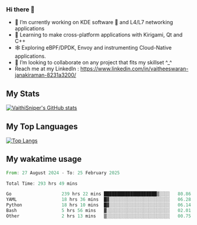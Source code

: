 ### Hi there 👋

- 🔭 I’m currently working on KDE software 💓 and L4/L7 networking applications 
- 📖 Learning to make cross-platform applications with Kirigami, Qt and C++
- 🕸️ Exploring eBPF/DPDK, Envoy and instrumenting Cloud-Native applications. 
- 👯 I’m looking to collaborate on any project that fits my skillset ^_^
- Reach me at my LinkedIn : https://www.linkedin.com/in/vaitheeswaran-janakiraman-8231a3200/

## My Stats
[![VaithiSniper's GitHub stats](https://github-readme-stats.vercel.app/api?username=VaithiSniper&hide=stars&theme=radical)](https://github.com/anuraghazra/github-readme-stats)

## My Top Languages

[![Top Langs](https://github-readme-stats.vercel.app/api/top-langs/?username=VaithiSniper&layout=compact)](https://github.com/anuraghazra/github-readme-stats)

## My wakatime usage

<!--START_SECTION:waka-->

```rust
From: 27 August 2024 - To: 25 February 2025

Total Time: 293 hrs 49 mins

Go                   239 hrs 22 mins ████████████████████▒░░░░   80.86 %
YAML                 18 hrs 36 mins  █▓░░░░░░░░░░░░░░░░░░░░░░░   06.28 %
Python               18 hrs 10 mins  █▓░░░░░░░░░░░░░░░░░░░░░░░   06.14 %
Bash                 5 hrs 56 mins   ▓░░░░░░░░░░░░░░░░░░░░░░░░   02.01 %
Other                2 hrs 13 mins   ▒░░░░░░░░░░░░░░░░░░░░░░░░   00.75 %
```

<!--END_SECTION:waka-->
